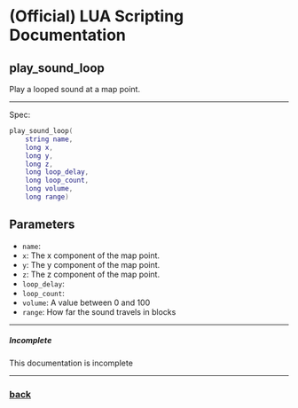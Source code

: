 
# (Official) LUA Scripting Documentation

## play_sound_loop

Play a looped sound at a map point.

___

Spec:

```lua
play_sound_loop(
	string name,
	long x,
	long y,
	long z,
	long loop_delay,
	long loop_count,
	long volume,
	long range)
```

## Parameters

- `name`: 
- `x`: The x component of the map point.
- `y`: The y component of the map point.
- `z`: The z component of the map point.
- `loop_delay`: 
- `loop_count`: 
- `volume`: A value between 0 and 100
- `range`: How far the sound travels in blocks

___

##### Incomplete

This documentation is incomplete

___

### [back](../sound)
